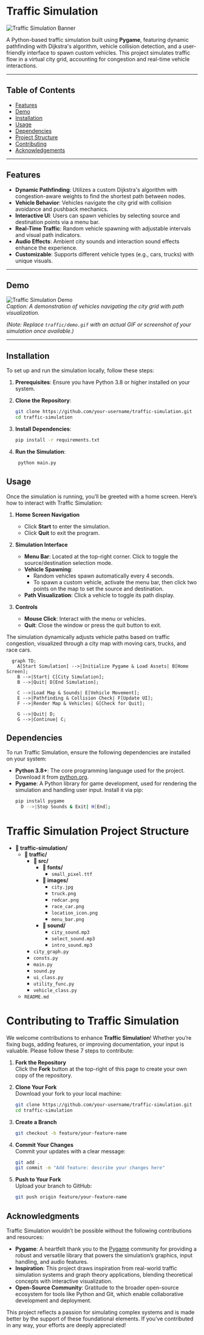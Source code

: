 # Traffic Simulation

![Traffic Simulation Banner](traffic/src/images/city.jpg)

A Python-based traffic simulation built using **Pygame**, featuring dynamic pathfinding with Dijkstra's algorithm, vehicle collision detection, and a user-friendly interface to spawn custom vehicles. This project simulates traffic flow in a virtual city grid, accounting for congestion and real-time vehicle interactions.

---

## Table of Contents

- [Features](#features)
- [Demo](#demo)
- [Installation](#installation)
- [Usage](#usage)
- [Dependencies](#dependencies)
- [Project Structure](#project-structure)
- [Contributing](#contributing)
- [Acknowledgements](#acknowledgements)

---

## Features

- **Dynamic Pathfinding**: Utilizes a custom Dijkstra's algorithm with congestion-aware weights to find the shortest path between nodes.
- **Vehicle Behavior**: Vehicles navigate the city grid with collision avoidance and pushback mechanics.
- **Interactive UI**: Users can spawn vehicles by selecting source and destination points via a menu bar.
- **Real-Time Traffic**: Random vehicle spawning with adjustable intervals and visual path indicators.
- **Audio Effects**: Ambient city sounds and interaction sound effects enhance the experience.
- **Customizable**: Supports different vehicle types (e.g., cars, trucks) with unique visuals.

---

## Demo

![Traffic Simulation Demo](traffic/demo.gif)  
*Caption: A demonstration of vehicles navigating the city grid with path visualization.*

*(Note: Replace `traffic/demo.gif` with an actual GIF or screenshot of your simulation once available.)*

---

## Installation

To set up and run the simulation locally, follow these steps:

1. **Prerequisites**: Ensure you have Python 3.8 or higher installed on your system.

2. **Clone the Repository**:
   ```bash
   git clone https://github.com/your-username/traffic-simulation.git
   cd traffic-simulation
3. **Install Dependencies**:
   ```bash
   pip install -r requirements.txt

4. **Run the Simulation**:
   ```bash
    python main.py
## Usage

Once the simulation is running, you’ll be greeted with a home screen. Here’s how to interact with Traffic Simulation:

1. **Home Screen Navigation**  
   - Click **Start** to enter the simulation.
   - Click **Quit** to exit the program.

2. **Simulation Interface**  
   - **Menu Bar**: Located at the top-right corner. Click to toggle the source/destination selection mode.
   - **Vehicle Spawning**: 
     - Random vehicles spawn automatically every 4 seconds.
     - To spawn a custom vehicle, activate the menu bar, then click two points on the map to set the source and destination.
   - **Path Visualization**: Click a vehicle to toggle its path display.

3. **Controls**  
   - **Mouse Click**: Interact with the menu or vehicles.
   - **Quit**: Close the window or press the quit button to exit.

The simulation dynamically adjusts vehicle paths based on traffic congestion, visualized through a city map with moving cars, trucks, and race cars.
```mermaid
  graph TD;
    A[Start Simulation] -->|Initialize Pygame & Load Assets| B[Home Screen];
    B -->|Start| C[City Simulation];
    B -->|Quit| D[End Simulation];

    C -->|Load Map & Sounds| E[Vehicle Movement];
    E -->|Pathfinding & Collision Check| F[Update UI];
    F -->|Render Map & Vehicles| G[Check for Quit];

    G -->|Quit| D;
    G -->|Continue| C;
```

## Dependencies

To run Traffic Simulation, ensure the following dependencies are installed on your system:

- **Python 3.8+**: The core programming language used for the project. Download it from [python.org](https://www.python.org/downloads/).
- **Pygame**: A Python library for game development, used for rendering the simulation and handling user input. Install it via pip:
  ```bash
  pip install pygame
    D -->|Stop Sounds & Exit| H[End];

# Traffic Simulation Project Structure

- **📁 traffic-simulation/**
  - **📁 traffic/**
    - **📁 src/**
      - **📁 fonts/**
        - `small_pixel.ttf`
      - **📁 images/**
        - `city.jpg`
        - `truck.png`
        - `redcar.png`
        - `race_car.png`
        - `location_icon.png`
        - `menu_bar.png`
      - **📁 sound/**
        - `city_sound.mp3`
        - `select_sound.mp3`
        - `intro_sound.mp3`
    - `city_graph.py`
    - `consts.py`
    - `main.py`
    - `sound.py`
    - `ui_class.py`
    - `utility_func.py`
    - `vehicle_class.py`
  - `README.md`
 
# Contributing to Traffic Simulation

We welcome contributions to enhance **Traffic Simulation**! Whether you’re fixing bugs, adding features, or improving documentation, your input is valuable. Please follow these 7 steps to contribute:

1. **Fork the Repository**  
   Click the **Fork** button at the top-right of this page to create your own copy of the repository.

2. **Clone Your Fork**  
   Download your fork to your local machine:
   ```bash
   git clone https://github.com/your-username/traffic-simulation.git
   cd traffic-simulation
3. **Create a Branch**  
    ```bash
   git checkout -b feature/your-feature-name
4. **Commit Your Changes**  
   Commit your updates with a clear message:
   ```bash
   git add .
   git commit -m "Add feature: describe your changes here"
4. **Push to Your Fork**  
    Upload your branch to GitHub:
    ```bash
   git push origin feature/your-feature-name
## Acknowledgments

Traffic Simulation wouldn’t be possible without the following contributions and resources:

- **Pygame**: A heartfelt thank you to the [Pygame](https://www.pygame.org/) community for providing a robust and versatile library that powers the simulation’s graphics, input handling, and audio features.
- **Inspiration**: This project draws inspiration from real-world traffic simulation systems and graph theory applications, blending theoretical concepts with interactive visualization.
- **Open-Source Community**: Gratitude to the broader open-source ecosystem for tools like Python and Git, which enable collaborative development and deployment.


This project reflects a passion for simulating complex systems and is made better by the support of these foundational elements. If you’ve contributed in any way, your efforts are deeply appreciated!




 

